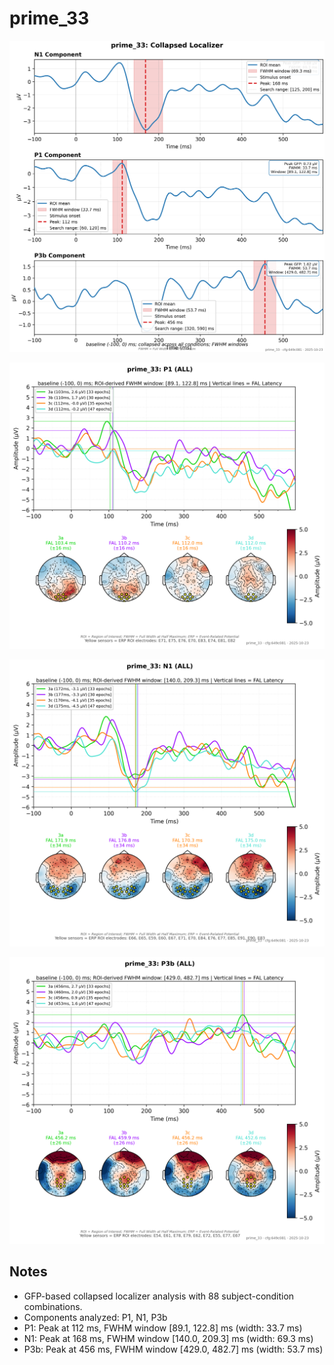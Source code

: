 # prime_33

![figure](docs/assets/plots/prime_33/prime_33-collapsed_localizer.png)

![figure](docs/assets/plots/prime_33/prime_33-P1.png)

![figure](docs/assets/plots/prime_33/prime_33-N1.png)

![figure](docs/assets/plots/prime_33/prime_33-P3b.png)


## Notes

- GFP-based collapsed localizer analysis with 88 subject-condition combinations.
- Components analyzed: P1, N1, P3b
- P1: Peak at 112 ms, FWHM window [89.1, 122.8] ms (width: 33.7 ms)
- N1: Peak at 168 ms, FWHM window [140.0, 209.3] ms (width: 69.3 ms)
- P3b: Peak at 456 ms, FWHM window [429.0, 482.7] ms (width: 53.7 ms)
